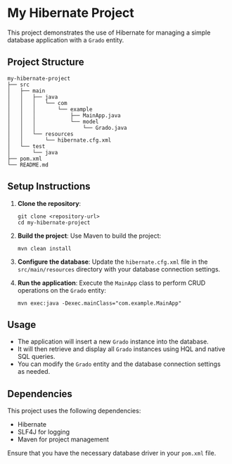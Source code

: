 # My Hibernate Project

This project demonstrates the use of Hibernate for managing a simple database application with a `Grado` entity.

## Project Structure

```
my-hibernate-project
├── src
│   ├── main
│   │   ├── java
│   │   │   └── com
│   │   │       └── example
│   │   │           ├── MainApp.java
│   │   │           └── model
│   │   │               └── Grado.java
│   │   └── resources
│   │       └── hibernate.cfg.xml
│   └── test
│       └── java
├── pom.xml
└── README.md
```

## Setup Instructions

1. **Clone the repository**:
   ```
   git clone <repository-url>
   cd my-hibernate-project
   ```

2. **Build the project**:
   Use Maven to build the project:
   ```
   mvn clean install
   ```

3. **Configure the database**:
   Update the `hibernate.cfg.xml` file in the `src/main/resources` directory with your database connection settings.

4. **Run the application**:
   Execute the `MainApp` class to perform CRUD operations on the `Grado` entity:
   ```
   mvn exec:java -Dexec.mainClass="com.example.MainApp"
   ```

## Usage

- The application will insert a new `Grado` instance into the database.
- It will then retrieve and display all `Grado` instances using HQL and native SQL queries.
- You can modify the `Grado` entity and the database connection settings as needed.

## Dependencies

This project uses the following dependencies:
- Hibernate
- SLF4J for logging
- Maven for project management

Ensure that you have the necessary database driver in your `pom.xml` file.